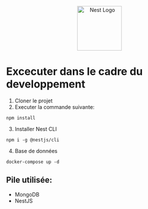 <p align="center">
  <a href="http://nestjs.com/" target="blank"><img src="https://nestjs.com/img/logo-small.svg" width="120" alt="Nest Logo" /></a>
</p>

# Excecuter dans le cadre du developpement

1. Cloner le projet
2. Executer la commande suivante:

```
npm install
```

3. Installer Nest CLI

```
npm i -g @nestjs/cli
```

4. Base de données

```
docker-compose up -d
```

## Pile utilisée:

- MongoDB
- NestJS
